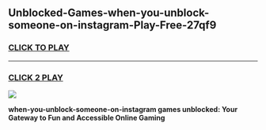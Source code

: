 
## Unblocked-Games-when-you-unblock-someone-on-instagram-Play-Free-27qf9
<h3>
<a href="https://premium76.site?title=when-you-unblock-someone-on-instagram&ref=20M">CLICK TO PLAY</a></h3>
<hr>

<h3>
<a href="https://premium76.site?title=when-you-unblock-someone-on-instagram&ref=20M">CLICK 2 PLAY</a>
  
</h3>

<a href="https://premium76.site?title=when-you-unblock-someone-on-instagram&ref=19M"><img src="https://clearcache.store/games.png"></a>


**when-you-unblock-someone-on-instagram games unblocked: Your Gateway to Fun and Accessible Online Gaming**
